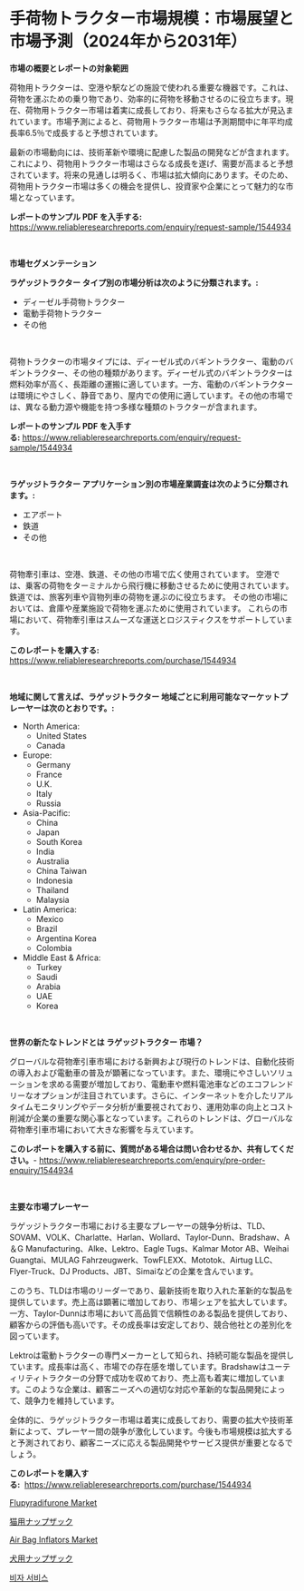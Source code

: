 <p><h1>手荷物トラクター市場規模：市場展望と市場予測（2024年から2031年）</h1></p><p><strong>市場の概要とレポートの対象範囲</strong></p>
<p><p>荷物用トラクターは、空港や駅などの施設で使われる重要な機器です。これは、荷物を運ぶための乗り物であり、効率的に荷物を移動させるのに役立ちます。現在、荷物用トラクター市場は着実に成長しており、将来もさらなる拡大が見込まれています。市場予測によると、荷物用トラクター市場は予測期間中に年平均成長率6.5％で成長すると予想されています。</p><p>最新の市場動向には、技術革新や環境に配慮した製品の開発などが含まれます。これにより、荷物用トラクター市場はさらなる成長を遂げ、需要が高まると予想されています。将来の見通しは明るく、市場は拡大傾向にあります。そのため、荷物用トラクター市場は多くの機会を提供し、投資家や企業にとって魅力的な市場となっています。</p></p>
<p><strong>レポートのサンプル PDF を入手する:</strong> <a href="https://www.reliableresearchreports.com/enquiry/request-sample/1544934">https://www.reliableresearchreports.com/enquiry/request-sample/1544934</a></p>
<p>&nbsp;</p>
<p><strong>市場セグメンテーション</strong></p>
<p><strong>ラゲッジトラクター タイプ別の市場分析は次のように分類されます。:</strong></p>
<p><ul><li>ディーゼル手荷物トラクター</li><li>電動手荷物トラクター</li><li>その他</li></ul></p>
<p>&nbsp;</p>
<p><p>荷物トラクターの市場タイプには、ディーゼル式のバギントラクター、電動のバギントラクター、その他の種類があります。ディーゼル式のバギントラクターは燃料効率が高く、長距離の運搬に適しています。一方、電動のバギントラクターは環境にやさしく、静音であり、屋内での使用に適しています。その他の市場では、異なる動力源や機能を持つ多様な種類のトラクターが含まれます。</p></p>
<p><strong>レポートのサンプル PDF を入手する:</strong>&nbsp;<a href="https://www.reliableresearchreports.com/enquiry/request-sample/1544934">https://www.reliableresearchreports.com/enquiry/request-sample/1544934</a></p>
<p>&nbsp;</p>
<p><strong> ラゲッジトラクター アプリケーション別の市場産業調査は次のように分類されます。:</strong></p>
<p><ul><li>エアポート</li><li>鉄道</li><li>その他</li></ul></p>
<p>&nbsp;</p>
<p><p>荷物牽引車は、空港、鉄道、その他の市場で広く使用されています。 空港では、乗客の荷物をターミナルから飛行機に移動させるために使用されています。 鉄道では、旅客列車や貨物列車の荷物を運ぶのに役立ちます。 その他の市場においては、倉庫や産業施設で荷物を運ぶために使用されています。 これらの市場において、荷物牽引車はスムーズな運送とロジスティクスをサポートしています。</p></p>
<p><strong>このレポートを購入する:</strong>&nbsp; <a href="https://www.reliableresearchreports.com/purchase/1544934">https://www.reliableresearchreports.com/purchase/1544934</a></p>
<p>&nbsp;</p>
<p><strong>地域に関して言えば、ラゲッジトラクター 地域ごとに利用可能なマーケットプレーヤーは次のとおりです。:</strong></p>
<p><ul>
    <li>
        North America:
        <ul>
            <li>United States</li>
            <li>Canada</li>
        </ul>
    </li>
    <li>
        Europe:
        <ul>
            <li>Germany</li>
            <li>France</li>
            <li>U.K.</li>
            <li>Italy</li>
            <li>Russia</li>
        </ul>
    </li>
    <li>
        Asia-Pacific:
        <ul>
            <li>China</li>
            <li>Japan</li>
            <li>South Korea</li>
            <li>India</li>
            <li>Australia</li>
            <li>China Taiwan</li>
            <li>Indonesia</li>
            <li>Thailand</li>
            <li>Malaysia</li>
        </ul>
    </li>
    <li>
        Latin America:
        <ul>
            <li>Mexico</li>
            <li>Brazil</li>
            <li>Argentina Korea</li>
            <li>Colombia</li>
        </ul>
    </li>
    <li>
        Middle East & Africa:
        <ul>
            <li>Turkey</li>
            <li>Saudi</li>
            <li>Arabia</li>
            <li>UAE</li>
            <li>Korea</li>
        </ul>
    </li>
    </ul></p>
<p>&nbsp;</p>
<p><strong>世界の新たなトレンドとは ラゲッジトラクター 市場？</strong></p>
<p><p>グローバルな荷物牽引車市場における新興および現行のトレンドは、自動化技術の導入および電動車の普及が顕著になっています。また、環境にやさしいソリューションを求める需要が増加しており、電動車や燃料電池車などのエコフレンドリーなオプションが注目されています。さらに、インターネットを介したリアルタイムモニタリングやデータ分析が重要視されており、運用効率の向上とコスト削減が企業の重要な関心事となっています。これらのトレンドは、グローバルな荷物牽引車市場において大きな影響を与えています。</p></p>
<p><strong>このレポートを購入する前に、質問がある場合は問い合わせるか、共有してください。</strong>- <a href="https://www.reliableresearchreports.com/enquiry/pre-order-enquiry/1544934">https://www.reliableresearchreports.com/enquiry/pre-order-enquiry/1544934</a></p>
<p>&nbsp;</p>
<p><strong>主要な市場プレーヤー</strong></p>
<p><p>ラゲッジトラクター市場における主要なプレーヤーの競争分析は、TLD、SOVAM、VOLK、Charlatte、Harlan、Wollard、Taylor-Dunn、Bradshaw、A＆G Manufacturing、Alke、Lektro、Eagle Tugs、Kalmar Motor AB、Weihai Guangtai、MULAG Fahrzeugwerk、TowFLEXX、Mototok、Airtug LLC、Flyer-Truck、DJ Products、JBT、Simaiなどの企業を含んでいます。</p><p>このうち、TLDは市場のリーダーであり、最新技術を取り入れた革新的な製品を提供しています。売上高は顕著に増加しており、市場シェアを拡大しています。一方、Taylor-Dunnは市場において高品質で信頼性のある製品を提供しており、顧客からの評価も高いです。その成長率は安定しており、競合他社との差別化を図っています。</p><p>Lektroは電動トラクターの専門メーカーとして知られ、持続可能な製品を提供しています。成長率は高く、市場での存在感を増しています。Bradshawはユーティリティトラクターの分野で成功を収めており、売上高も着実に増加しています。このような企業は、顧客ニーズへの適切な対応や革新的な製品開発によって、競争力を維持しています。</p><p>全体的に、ラゲッジトラクター市場は着実に成長しており、需要の拡大や技術革新によって、プレーヤー間の競争が激化しています。今後も市場規模は拡大すると予測されており、顧客ニーズに応える製品開発やサービス提供が重要となるでしょう。</p></p>
<p><strong>このレポートを購入する:</strong>&nbsp;&nbsp;<a href="https://www.reliableresearchreports.com/purchase/1544934">https://www.reliableresearchreports.com/purchase/1544934</a></p>
<p><p><a href="https://scarlet-rocket-c63.notion.site/Flupyradifurone-Market-Offer-Valuable-Insights-into-Market-Size-Market-Share-Market-Trends-and-Pr-8a270d59d7344fb990271104ea8d9583">Flupyradifurone Market</a></p><p><a href="https://github.com/NashBeahan2023/Market-Research-Report-List-1/blob/main/164963113798.md">猫用ナップザック</a></p><p><a href="https://issuu.com/reportprime-2/docs/air-bag-inflators-market-size-2030.pptx">Air Bag Inflators Market</a></p><p><a href="https://github.com/joaejkdzgyljvo6/Market-Research-Report-List-1/blob/main/208906413797.md">犬用ナップザック</a></p><p><a href="https://github.com/Maeennan456456/Market-Research-Report-List-1/blob/main/342454512757.md">비자 서비스</a></p></p>